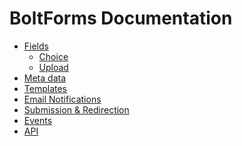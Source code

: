 BoltForms Documentation
=======================

  * [Fields](fields.md)
    * [Choice](fields/choice.md)
    * [Upload](fields/upload.md)
  * [Meta data](meta-data.md)
  * [Templates](templates.md)
  * [Email Notifications](email.md)
  * [Submission & Redirection](submission.md)
  * [Events](events.md)
  * [API](api.md)
